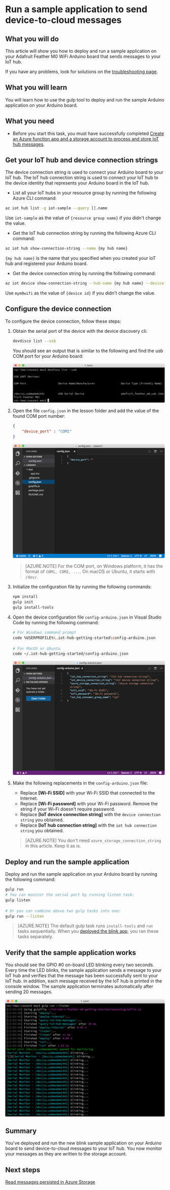 <properties
    pageTitle="Run a sample application to send device-to-cloud messages to Azure IoT Hub | Azure"
    description="Deploy and run a sample application to Adafruit Feather M0 WiFi that sends messages to your IoT hub and blinks the LED."
    services="iot-hub"
    documentationcenter=""
    author="shizn"
    manager="timtl"
    tags=""
    keywords="iot cloud service, arduino send data to cloud" />
<tags
    ms.assetid="92cce319-2b17-4c9b-889d-deac959e3e7c"
    ms.service="iot-hub"
    ms.devlang="arduino"
    ms.topic="article"
    ms.tgt_pltfrm="na"
    ms.workload="na"
    ms.date="11/13/2016"
    wacn.date=""
    ms.author="xshi" />

# Run a sample application to send device-to-cloud messages
## What you will do
This article will show you how to deploy and run a sample application on your Adafruit Feather M0 WiFi Arduino board that sends messages to your IoT hub.

If you have any problems, look for solutions on the [troubleshooting page][troubleshooting].

## What you will learn
You will learn how to use the gulp tool to deploy and run the sample Arduino application on your Arduino board.

## What you need
* Before you start this task, you must have successfully completed [Create an Azure function app and a storage account to process and store IoT hub messages][process-and-store-iot-hub-messages].

## Get your IoT hub and device connection strings
The device connection string is used to connect your Arduino board to your IoT hub. The IoT hub connection string is used to connect your IoT hub to the device identity that represents your Arduino board in the IoT hub.

* List all your IoT hubs in your resource group by running the following Azure CLI command:

```bash
az iot hub list -g iot-sample --query [].name
```

Use `iot-sample` as the value of `{resource group name}` if you didn't change the value.

* Get the IoT hub connection string by running the following Azure CLI command:

```bash
az iot hub show-connection-string --name {my hub name}
```

`{my hub name}` is the name that you specified when you created your IoT hub and registered your Arduino board.

* Get the device connection string by running the following command:

```bash
az iot device show-connection-string --hub-name {my hub name} --device-id mym0wifi
```

Use `mym0wifi` as the value of `{device id}` if you didn't change the value.
## Configure the device connection
To configure the device connection, follow these steps:

1. Obtain the serial port of the device with the device discovery cli:

   ```bash
   devdisco list --usb
   ```

   You should see an output that is similar to the following and find the usb COM port for your Arduino board:

   ![Device discovery][device-discovery]

2. Open the file `config.json` in the lesson folder and add the value of the found COM port number:

   ```json
   {
       "device_port" : "COM1"
   }
   ```

   ![config.json][config-json]

   > [AZURE.NOTE]
   > For the COM port, on Windows platform, it has the format of `COM1, COM2, ...`. On macOS or Ubuntu, it starts with `/dev/`.

3. Initialize the configuration file by running the following commands:

   ```bash
   npm install
   gulp init
   gulp install-tools
   ```
4. Open the device configuration file `config-arduino.json` in Visual Studio Code by running the following command:

   ```bash
   # For Windows command prompt
   code %USERPROFILE%\.iot-hub-getting-started\config-arduino.json

   # For MacOS or Ubuntu
   code ~/.iot-hub-getting-started/config-arduino.json
   ```

   ![config-arduino.json][config-arduino-json]

5. Make the following replacements in the `config-arduino.json` file:

   * Replace **[Wi-Fi SSID]** with your Wi-Fi SSID that connected to the Internet.
   * Replace **[Wi-Fi password]** with your Wi-Fi password. Remove the string if your Wi-Fi doesn't require password.
   * Replace **[IoT device connection string]** with the `device connection string` you obtained.
   * Replace **[IoT hub connection string]** with the `iot hub connection string` you obtained.

   > [AZURE.NOTE]
   > You don't need `azure_storage_connection_string` in this article. Keep it as is.

## Deploy and run the sample application
Deploy and run the sample application on your Arduino board by running the following command:

```bash
gulp run
# You can monitor the serial port by running listen task:
gulp listen

# Or you can combine above two gulp tasks into one:
gulp run --listen
```

> [AZURE.NOTE]
> The default gulp task runs `install-tools` and `run` tasks sequentially. When you [deployed the blink app][deployed-the-blink-app], you ran these tasks separately.

## Verify that the sample application works
You should see the GPIO #0 on-board LED blinking every two seconds. Every time the LED blinks, the sample application sends a message to your IoT hub and verifies that the message has been successfully sent to your IoT hub. In addition, each message received by the IoT hub is printed in the console window. The sample application terminates automatically after sending 20 messages.

![Sample application with sent and received messages][sample-application-with-sent-and-received-messages]

## Summary
You've deployed and run the new blink sample application on your Arduino board to send device-to-cloud messages to your IoT hub. You now monitor your messages as they are written to the storage account.

## Next steps
[Read messages persisted in Azure Storage][read-messages-persisted-in-azure-storage]
<!-- Images and links -->

[troubleshooting]: /documentation/articles/iot-hub-adafruit-feather-m0-wifi-kit-arduino-troubleshooting/
[process-and-store-iot-hub-messages]: /documentation/articles/iot-hub-adafruit-feather-m0-wifi-kit-arduino-lesson3-deploy-resource-manager-template/
[device-discovery]: ./media/iot-hub-adafruit-feather-m0-wifi-lessons/lesson1/device_discovery.png
[config-json]: ./media/iot-hub-adafruit-feather-m0-wifi-lessons/lesson1/vscode-config-mac.png
[config-arduino-json]: ./media/iot-hub-adafruit-feather-m0-wifi-lessons/lesson3/config-arduino.png
[deployed-the-blink-app]: /documentation/articles/iot-hub-adafruit-feather-m0-wifi-kit-arduino-lesson1-deploy-blink-app/
[sample-application-with-sent-and-received-messages]: ./media/iot-hub-adafruit-feather-m0-wifi-lessons/lesson3/gulp_run_arduino.png
[read-messages-persisted-in-azure-storage]: /documentation/articles/iot-hub-adafruit-feather-m0-wifi-kit-arduino-lesson3-read-table-storage/